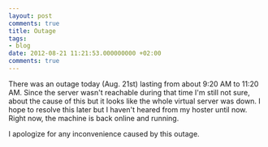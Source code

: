 ```yaml
---
layout: post
comments: true
title: Outage
tags:
- blog
date: 2012-08-21 11:21:53.000000000 +02:00
comments: true
---
```

There was an outage today (Aug. 21st) lasting from about 9:20 AM to 11:20 AM. Since the server wasn't reachable during that time I'm still not sure, about the cause of this but it looks like the whole virtual server was down. I hope to resolve this later but I haven't heared from my hoster until now. Right now, the machine is back online and running.

I apologize for any inconvenience caused by this outage.
